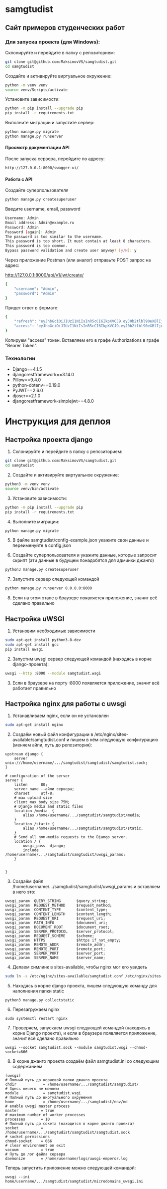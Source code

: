 # samgtudist
## Сайт примеров студенческих работ


### Для запуска проекта (для Windows):

Склонируйте и перейдите в папку с репозиторием:
```bash
git clone git@github.com:MaksimovVS/samgtudist.git
cd samgtudist
```
Создайте и активируйте виртуальное окружение:
```bash
python -m venv venv
source venv/Scripts/activate
```
Установите зависимости:
```bash
python -m pip install --upgrade pip
pip install -r requirements.txt
```
Выполните миграции и запустите сервер:
```bash
python manage.py migrate
python manage.py runserver
```

#### Просмотр документации API

После запуска сервера, перейдите по адресу:
```bash
http://127.0.0.1:8000/swagger-ui/
```

#### Работа с API

Создайте суперпользователя
```bash
python manage.py createsuperuser
```

Введите username, email, password
```bash
Username: Admin
Email address: Admin@example.ru
Password: Admin
Password (again): Admin
The password is too similar to the username.
This password is too short. It must contain at least 8 characters.
This password is too common.
Bypass password validation and create user anyway? [y/N]: y
```

Через приложение Postman (или аналог) отправьте POST запрос на адрес:

http://127.0.0.1:8000/api/v1/jwt/create/

```bash
{
    "username": "Admin",
    "password": "Admin"
}
```

Придет ответ в формате: 

```bash
{
    "refresh": "eyJhbGciOiJIUzI1NiIsInR5cCI6IkpXVCJ9.eyJ0b2tlbl90eXBlIjoicmVmcmVzaCIsImV4cCI6MTY3MzM5MDUyNCwianRpIjoiM2Y4MTk0YTNjNzIxNDMzY2ExMWQ2ODdlY2YxNDM3ZTMiLCJ1c2VyX2lkIjoyfQ.bKlokQvCExyjbenq2wpc_-UsFtTcCnwzCgG01avb53g",
    "access": "eyJhbGciOiJIUzI1NiIsInR5cCI6IkpXVCJ9.eyJ0b2tlbl90eXBlIjoiYWNjZXNzIiwiZXhwIjoxNjczMzkwNTI0LCJqdGkiOiI4NzhiMzFjYTM5Y2Q0YmFkYTNlNDQwYzBhNWQwYzVlZiIsInVzZXJfaWQiOjJ9.zCRd7Z3Z2y6TPpgnleGtu_ZxWRvgfrGZufEtLVR454c"
}
```

Копируем "access" токен. Вставляем его в графе Authorizations в графе
"Bearer Token".

### Технологии
- Django==4.1.5
- djangorestframework==3.14.0
- Pillow==9.4.0
- python-dotenv==0.19.0
- PyJWT==2.6.0
- djoser==2.1.0
- djangorestframework-simplejwt==4.8.0

# Инструкция для деплоя

## Настройка проекта django
1. Склонируйте и перейдите в папку с репозиторием:
```bash
git clone git@github.com:MaksimovVS/samgtudist.git
cd samgtudist
```
2. Создайте и активируйте виртуальное окружение:
```bash
python3 -m venv venv
source venv/bin/activate
```
3. Установите зависимости:
```bash
python -m pip install --upgrade pip
pip install -r requirements.txt
```
4. Выполните миграции:
```bash
python manage.py migrate
```
5. В файле samgtudist/config-example.json укажите свои
данные и переименуйте в config.json

6. Создайте суперпользователя и укажите данные, которые запросит скрипт (эти данные в будущем понадобятся для админки джанго)
```bash
python3 manage.py createsuperuser
```
7. Запустите сервер следующей командой
```bash
python manage.py runserver 0.0.0.0:8000
```
8. Если на этом этапе в браузере появляется приложение, значит всё сделано правильно

## Настройка uWSGI

1. Установим необходимые зависимости
```bash
sudo apt-get install python3.8-dev
sudo apt-get install gcc
pip install uwsgi
```
2. Запустим uwsgi сервер следующей командой (находясь в корне django-проекта):
```bash
uwsgi --http :8000 --module samgtudist.wsgi
```
3. Если в браузере на порту :8000 появляется приложение, значит всё работает правильно

## Настройка nginx для работы с uwsgi

1. Устанавливаем nginx, если он не установлен
```bash
sudo apt-get install nginx
```
2. Создаём новый файл конфигурации в /etc/nginx/sites-available/samgtudist.conf и пишем в нём следующую конфигурацию (меняем айпи, путь до репозитория):

```
upstream django {
    server unix:///home/username/.../samgtudist/samgtudist/samgtudist.sock;
}

# configuration of the server
server {
    listen      80;
    server_name --айпи сервера;
    charset     utf-8;
    # max upload size
    client_max_body_size 75M;
    # Django media and static files
    location /media  {
        alias /home/username/.../samgtudist/samgtudist/media;
    }
    location /static {
        alias /home/username/.../samgtudist/samgtudist/static;
    }
    # Send all non-media requests to the Django server.
    location / {
        uwsgi_pass  django;
        include     /home/username/.../samgtudist/samgtudist/uwsgi_params;
    }


}

```
3. Создаём файл /home/username/.../samgtudist/samgtudist/uwsgi_params и вставляем в него это:

```
uwsgi_param  QUERY_STRING       $query_string;
uwsgi_param  REQUEST_METHOD     $request_method;
uwsgi_param  CONTENT_TYPE       $content_type;
uwsgi_param  CONTENT_LENGTH     $content_length;
uwsgi_param  REQUEST_URI        $request_uri;
uwsgi_param  PATH_INFO          $document_uri;
uwsgi_param  DOCUMENT_ROOT      $document_root;
uwsgi_param  SERVER_PROTOCOL    $server_protocol;
uwsgi_param  REQUEST_SCHEME     $scheme;
uwsgi_param  HTTPS              $https if_not_empty;
uwsgi_param  REMOTE_ADDR        $remote_addr;
uwsgi_param  REMOTE_PORT        $remote_port;
uwsgi_param  SERVER_PORT        $server_port;
uwsgi_param  SERVER_NAME        $server_name;
```
4. Делаем симлинк в sites-available, чтобы nginx мог его увидеть

```bash
sudo ln -s /etc/nginx/sites-available/samgtudist.conf /etc/nginx/sites-enabled/
```

5. Находясь в корне django проекта, пишем следующую команду для наполнения папки static
```
python3 manage.py collectstatic
```
6. Перезагружаем nginx
```
sudo systemctl restart nginx
```
7. Проверяем, запускаем uwsgi следующей командой (находясь в корне Django проекта), и если в браузере появляется приложение, значит всё сделано правильно
```
uwsgi --socket samgtudist.sock --module samgtudist.wsgi --chmod-socket=666
```
8. В корне джанго проекта создаём файл samgtudist.ini со следующим содержанием
```
[uwsgi]
# Полный путь до корневой папки джанго проекта
chdir            = /home/username/.../samgtudist/samgtudist/
# Здесь ничего не меняем
module           = samgtudist.wsgi
# Полный путь до виртуального окружения
home             = /home/username/.../samgtudist/env/md
# enable uwsgi master process
master          = true
# maximum number of worker processes
processes       = 10
# Полный путь до сокета (находится в корне джанго проекта)
socket          = /home/username/.../samgtudist/samgtudist/samgtudist.sock
# socket permissions
chmod-socket    = 666
# clear environment on exit
vacuum          = true
# Путь до лог файла сервера
daemonize       = /home/username/logs/uwsgi-emperor.log                                                  
```
Теперь запустить приложение можно следующей командой:
```
uwsgi --ini home/username/.../samgtudist/samgtudist/microdomains_uwsgi.ini
```


